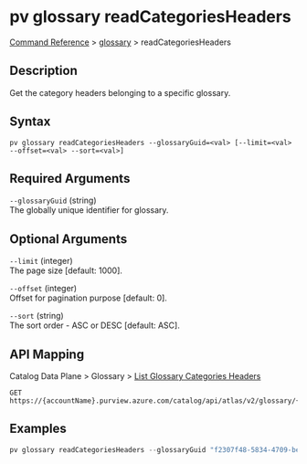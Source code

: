 # pv glossary readCategoriesHeaders
[Command Reference](../../../README.md#command-reference) > [glossary](./main.md) > readCategoriesHeaders

## Description
Get the category headers belonging to a specific glossary.

## Syntax
```
pv glossary readCategoriesHeaders --glossaryGuid=<val> [--limit=<val> --offset=<val> --sort=<val>]
```

## Required Arguments
`--glossaryGuid` (string)  
The globally unique identifier for glossary.

## Optional Arguments
`--limit` (integer)  
The page size [default: 1000].

`--offset` (integer)  
Offset for pagination purpose [default: 0].

`--sort` (string)  
The sort order - ASC or DESC [default: ASC].

## API Mapping
Catalog Data Plane > Glossary > [List Glossary Categories Headers](https://docs.microsoft.com/en-us/rest/api/purview/catalogdataplane/glossary/list-glossary-categories-headers)
```
GET https://{accountName}.purview.azure.com/catalog/api/atlas/v2/glossary/{glossaryGuid}/categories/headers
```

## Examples
```powershell
pv glossary readCategoriesHeaders --glossaryGuid "f2307f48-5834-4709-be85-02f3aea5d149"
```